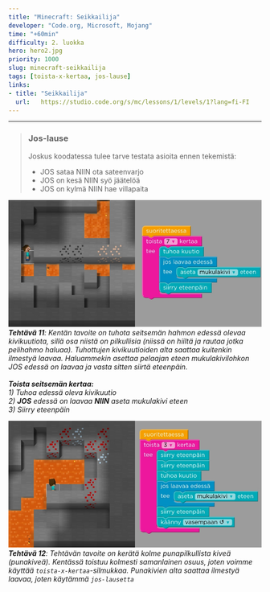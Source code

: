 ```yaml
---
title: "Minecraft: Seikkailija"
developer: "Code.org, Microsoft, Mojang"
time: "+60min"
difficulty: 2. luokka
hero: hero2.jpg
priority: 1000
slug: minecraft-seikkailija
tags: [toista-x-kertaa, jos-lause]
links:
- title: "Seikkailija"
  url:   https://studio.code.org/s/mc/lessons/1/levels/1?lang=fi-FI
---
```


<!--![](./exercise-8.jpg)
***Tehtävä 8**: Silmukoita voi myös laittaa sisäkkäin*-->

---

> ### Jos-lause
> Joskus koodatessa tulee tarve testata asioita ennen tekemistä:
>
> - JOS sataa NIIN ota sateenvarjo
> - JOS on kesä NIIN syö jäätelöä
> - JOS on kylmä NIIN hae villapaita

![](./if.jpg)
***Tehtävä 11**: Kentän tavoite on tuhota seitsemän hahmon edessä olevaa kivikuutiota, sillä osa niistä on pilkullisia (niissä on hiiltä ja rautaa jotka pelihahmo haluaa). Tuhottujen kivikuutioiden alta saattaa kuitenkin ilmestyä laavaa. Haluammekin asettaa pelaajan eteen mukulakivilohkon JOS edessä on laavaa ja vasta sitten siirtä eteenpäin. </br></br>**Toista seitsemän kertaa:**</br>1) Tuhoa edessä oleva kivikuutio </br> 2) **JOS** edessä on laavaa **NIIN** aseta mukulakivi eteen</br> 3) Siirry eteenpäin*


![](./exercise-12.jpg)
***Tehtävä 12**: Tehtävän tavoite on kerätä kolme punapilkullista kiveä (punakiveä). Kentässä toistuu kolmesti samanlainen osuus, joten voimme käyttää `toista-x-kertaa`-silmukkaa. Punakivien alta saattaa ilmestyä laavaa, joten käytämmä `jos-lausetta`*
